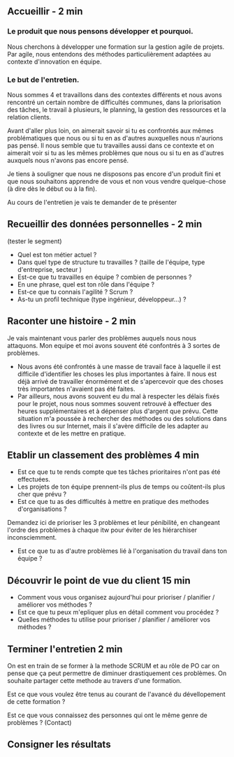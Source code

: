 ## Accueillir - 2 min

### Le produit que nous pensons développer et pourquoi.

Nous cherchons à développer une formation sur la gestion agile de projets.
Par agile, nous entendons des méthodes particulièrement adaptées au contexte d'innovation en équipe.

### Le but de l'entretien.

Nous sommes 4 et travaillons dans des contextes différents et nous avons rencontré un certain nombre de difficultés communes,
dans la priorisation des tâches, le travail à plusieurs, le planning, la gestion des ressources et la relation clients.

Avant d'aller plus loin, on aimerait savoir si tu es confrontés aux mêmes problématiques que nous ou si tu en as d'autres auxquelles nous n'aurions pas pensé. 
Il nous semble que tu travailles aussi dans ce contexte et on aimerait voir si tu as les mêmes problèmes que nous ou si tu en as d'autres auxquels nous n'avons pas encore pensé.

Je tiens à souligner que nous ne disposons pas encore d'un produit fini et que nous souhaitons apprendre de vous et non
vous vendre quelque-chose (à dire dès le début ou à la fin).

Au cours de l'entretien je vais te demander de te présenter 

## Recueillir des données personnelles - 2 min

(tester le segment)

- Quel est ton métier actuel ?
- Dans quel type de structure tu travailles ? (taille de l'équipe, type d'entreprise, secteur )
- Est-ce que tu travailles en équipe ? combien de personnes ?
- En une phrase, quel est ton rôle dans l'équipe ?
- Est-ce que tu connais l'agilité ? Scrum ?
- As-tu un profil technique (type ingénieur, développeur...) ?

## Raconter une histoire - 2 min

Je vais maintenant vous parler des problèmes auquels nous nous attaquons.
Mon equipe et moi avons souvent été confontrés à 3 sortes de problèmes.
- Nous avons été confrontés à une masse de travail face à laquelle il est difficile d'identifier les choses les plus importantes à faire. Il nous est déjà arrivé de travailler énormément et de s'apercevoir que des choses très importantes n'avaient pas été faites.
- Par ailleurs, nous avons souvent eu du mal à respecter les délais fixés pour le projet, nous nous sommes souvent
retrouvé à effectuer des heures supplémentaires et à dépenser plus d'argent que prévu.
Cette situation m'a poussée à rechercher des méthodes ou des solutions dans des livres ou sur Internet, mais il s'avère difficile de les adapter au contexte et de les mettre en pratique.

## Etablir un classement des problèmes 4 min

- Est ce que tu te rends compte que tes tâches prioritaires n'ont pas été effectuées.
- Les projets de ton équipe prennent-ils plus de temps ou coûtent-ils plus cher que prévu ?
- Est ce que tu as des difficultés à mettre en pratique des methodes d'organisations ?

Demandez ici de prioriser les 3 problèmes et leur pénibilité, en changeant l'ordre des problèmes à chaque itw pour éviter de les hiérarchiser inconsciemment.

- Est ce que tu as d'autre problèmes lié à l'organisation du travail dans ton équipe ?

## Découvrir le point de vue du client 15 min

- Comment vous vous organisez aujourd'hui pour prioriser / planifier / améliorer vos méthodes ?
- Est ce que tu peux m'epliquer plus en détail comment vou procédez ?
- Quelles méthodes tu utilise pour prioriser / planifier / améliorer vos méthodes ?

## Terminer l'entretien 2 min 

On est en train de se former à la methode SCRUM et au rôle de PO car on pense que ça peut permettre de diminuer drastiquement ces problèmes.
On souhaite partager cette methode au travers d'une formation.

Est ce que vous voulez être tenus au courant de l'avancé du dévellopement de cette formation ?

Est ce que vous connaissez des personnes qui ont le même genre de problèmes ? (Contact)

## Consigner les résultats









